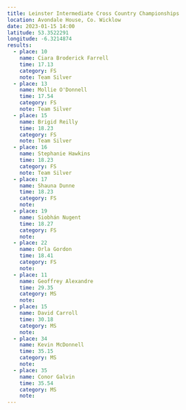 ```yaml
---
title: Leinster Intermediate Cross Country Championships
location: Avondale House, Co. Wicklow
date: 2023-01-15 14:00
latitude: 53.3522291
longitude: -6.3214874
results:
  - place: 10
    name: Ciara Broderick Farrell
    time: 17.13
    category: FS
    note: Team Silver
  - place: 13
    name: Mollie O'Donnell
    time: 17.54
    category: FS
    note: Team Silver
  - place: 15
    name: Brigid Reilly
    time: 18.23
    category: FS
    note: Team Silver
  - place: 16
    name: Stephanie Hawkins
    time: 18.23
    category: FS
    note: Team Silver
  - place: 17
    name: Shauna Dunne 
    time: 18.23
    category: FS
    note: 
  - place: 19
    name: Siobhán Nugent
    time: 18.27
    category: FS
    note: 
  - place: 22
    name: Orla Gordon
    time: 18.41
    category: FS
    note: 
  - place: 11
    name: Geoffrey Alexandre
    time: 29.35
    category: MS
    note: 
  - place: 15
    name: David Carroll
    time: 30.18
    category: MS
    note: 
  - place: 34
    name: Kevin McDonnell
    time: 35.15
    category: MS
    note: 
  - place: 35  
    name: Conor Galvin
    time: 35.54
    category: MS
    note: 
---
```


